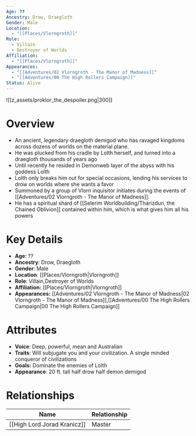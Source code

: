 ```yaml
---
Age: ??
Ancestry: Drow, Draegloth
Gender: Male
Location:
  - "[[Places/Vlorngroth]]"
Role:
  - Villain
  - Destroyer of Worlds
Affiliation:
  - "[[Places/Vlorngroth]]"
Appearances:
  - "[[Adventures/02 Vlorngroth - The Manor of Madness]]"
  - "[[Adventures/00 The High Rollers Campaign]]"
Status: Alive
---
```

![[z_assets/proklor_the_despoiler.png|300]]

# Overview
- An ancient, legendary draegloth demigod who has ravaged kingdoms across dozens of worlds on the material plane.
- He was plucked from his cradle by Lolth herself, and turned into a draegloth thousands of years ago
- Until recently he resided in Demonweb layer of the abyss with his goddess Lolth
- Lolth only breaks him out for special occasions, lending his services to drow on worlds where she wants a favor
- Summoned by a group of Vlorn inquisitor initiates during the events of [[Adventures/02 Vlorngroth - The Manor of Madness]].
- He has a spiritual shard of [[Selerim Worldbuilding/Tharizdun, the Chained Oblivion]] contained within him, which is what gives him all his powers

# Key Details
- **Age**: ??
- **Ancestry**: Drow, Draegloth
- **Gender**: Male
- **Location**: [[Places/Vlorngroth\|Vlorngroth]]
- **Role**: Villain,Destroyer of Worlds
- **Affiliation:** [[Places/Vlorngroth\|Vlorngroth]]
- **Appearances:** [[Adventures/02 Vlorngroth - The Manor of Madness\|02 Vlorngroth - The Manor of Madness]],[[Adventures/00 The High Rollers Campaign\|00 The High Rollers Campaign]]

# Attributes
- **Voice**: Deep, powerful, mean and Australian
- **Traits**: Will subjugate you and your civilization. A single minded conqueror of civilizations
- **Goals:** Dominate the enemies of Lolth
- **Appearance**: 20 ft. tall half drow half demon demigod

# Relationships

| Name                        | Relationship |
| --------------------------- | ------------ |
| [[High Lord Jorad Kranicz]] | Master       |

